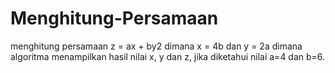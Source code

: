 # Menghitung-Persamaan
menghitung persamaan     z = ax + by2 dimana x = 4b dan y = 2a dimana algoritma menampilkan hasil nilai x, y dan z, jika diketahui nilai a=4 dan b=6.
